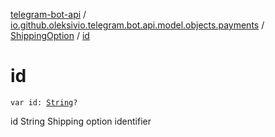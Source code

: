 [telegram-bot-api](../../index.md) / [io.github.oleksivio.telegram.bot.api.model.objects.payments](../index.md) / [ShippingOption](index.md) / [id](./id.md)

# id

`var id: `[`String`](https://kotlinlang.org/api/latest/jvm/stdlib/kotlin/-string/index.html)`?`

id String Shipping option identifier

